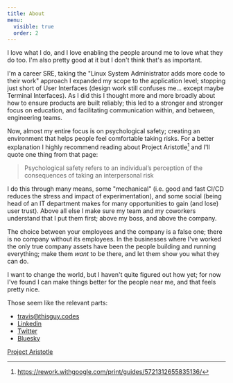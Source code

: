```yaml
---
title: About
menu:
  visible: true
  order: 2
---
```


I love what I do, and I love enabling the people around me to love what they do too. I'm also pretty good at it but I don't think that's as important.

I'm a career SRE, taking the "Linux System Administrator adds more code to their work" approach I expanded my scope to the application level; stopping just short of User Interfaces (design work still confuses me... except maybe Terminal Interfaces). As I did this I thought more and more broadly about how to ensure products are built reliably; this led to a stronger and stronger focus on education, and facilitating communication within, and between, engineering teams.

Now, almost my entire focus is on psychological safety; creating an environment that helps people feel comfortable taking risks. For a better explanation I highly recommend reading about Project Aristotle[^1] and I'll quote one thing from that page:

> Psychological safety refers to an individual’s perception of the consequences of taking an interpersonal risk

I do this through many means, some "mechanical" (i.e. good and fast CI/CD reduces the stress and impact of experimentation), and some social (being head of an IT department makes for many opportunities to gain (and lose) user trust). Above all else I make sure my team and my coworkers understand that I put them first; above my boss, and above the company.

The choice between your employees and the company is a false one; there is no company without its employees. In the businesses where I've worked the only true company assets have been the people building and running everything; make them _want_ to be there, and let them show you what they can do.

I want to change the world, but I haven't quite figured out how yet; for now I've found I can make things better for the people near me, and that feels pretty nice.

Those seem like the relevant parts:

- [travis@thisguy.codes](mailto:travis@thisguy.codes)
- [Linkedin](https://linkedin.com/in/thisguycodes)
- [Twitter](https://twitter.com/thisguycodes)
- [Bluesky](https://thisguycodes.bsky.social)

[^1]: https://rework.withgoogle.com/print/guides/5721312655835136/

[Project Aristotle](https://rework.withgoogle.com/print/guides/5721312655835136/)
